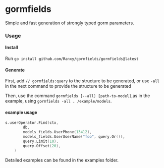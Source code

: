 # gormfields
Simple and fast generation of strongly typed gorm parameters.


### Usage

#### Install
Run `go install github.com/Ranxy/gormfields/gormfields@latest`

#### Generate
First, add `// gormfields:query` to the structure to be generated, or use `-all` in the next command to provide the structure to be generated

Then, use the command `gormfields [--all] [path-to-model]`,as in the example, using `gormfields -all . /example/models`.

#### example usage
```go
s.userOperator.Find(ctx,
		db,
		models_fields.UserPhone(13412),
		models_fields.UserUserName("foo", query.Or()),
		query.Limit(10),
		query.Offset(20),
	)
```
Detailed examples can be found in the examples folder.
